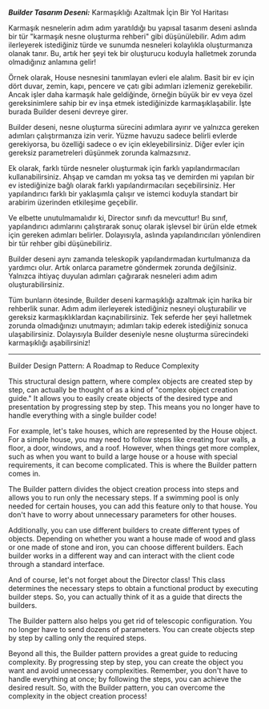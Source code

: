 ***Builder Tasarım Deseni:*** Karmaşıklığı Azaltmak İçin Bir Yol Haritası

Karmaşık nesnelerin adım adım yaratıldığı bu yapısal tasarım deseni aslında bir tür "karmaşık nesne oluşturma rehberi" gibi düşünülebilir. Adım adım ilerleyerek istediğiniz türde ve sunumda nesneleri kolaylıkla oluşturmanıza olanak tanır. Bu, artık her şeyi tek bir oluşturucu koduyla halletmek zorunda olmadığınız anlamına gelir!

Örnek olarak, House nesnesini tanımlayan evleri ele alalım. Basit bir ev için dört duvar, zemin, kapı, pencere ve çatı gibi adımları izlemeniz gerekebilir. Ancak işler daha karmaşık hale geldiğinde, örneğin büyük bir ev veya özel gereksinimlere sahip bir ev inşa etmek istediğinizde karmaşıklaşabilir. İşte burada Builder deseni devreye girer.

Builder deseni, nesne oluşturma sürecini adımlara ayırır ve yalnızca gereken adımları çalıştırmanıza izin verir. Yüzme havuzu sadece belirli evlerde gerekiyorsa, bu özelliği sadece o ev için ekleyebilirsiniz. Diğer evler için gereksiz parametreleri düşünmek zorunda kalmazsınız.

Ek olarak, farklı türde nesneler oluşturmak için farklı yapılandırmacıları kullanabilirsiniz. Ahşap ve camdan mı yoksa taş ve demirden mi yapılan bir ev istediğinize bağlı olarak farklı yapılandırmacıları seçebilirsiniz. Her yapılandırıcı farklı bir yaklaşımla çalışır ve istemci koduyla standart bir arabirim üzerinden etkileşime geçebilir.

Ve elbette unutulmamalıdır ki, Director sınıfı da mevcuttur! Bu sınıf, yapılandırıcı adımlarını çalıştırarak sonuç olarak işlevsel bir ürün elde etmek için gereken adımları belirler. Dolayısıyla, aslında yapılandırıcıları yönlendiren bir tür rehber gibi düşünebiliriz.

Builder deseni aynı zamanda teleskopik yapılandırmadan kurtulmanıza da yardımcı olur. Artık onlarca parametre göndermek zorunda değilsiniz. Yalnızca ihtiyaç duyulan adımları çağırarak nesneleri adım adım oluşturabilirsiniz.

Tüm bunların ötesinde, Builder deseni karmaşıklığı azaltmak için harika bir rehberlik sunar. Adım adım ilerleyerek istediğiniz nesneyi oluşturabilir ve gereksiz karmaşıklıklardan kaçınabilirsiniz. Tek seferde her şeyi halletmek zorunda olmadığınızı unutmayın; adımları takip ederek istediğiniz sonuca ulaşabilirsiniz. Dolayısıyla Builder deseniyle nesne oluşturma sürecindeki karmaşıklığı aşabilirsiniz!

---

Builder Design Pattern: A Roadmap to Reduce Complexity

This structural design pattern, where complex objects are created step by step, can actually be thought of as a kind of "complex object creation guide." It allows you to easily create objects of the desired type and presentation by progressing step by step. This means you no longer have to handle everything with a single builder code!

For example, let's take houses, which are represented by the House object. For a simple house, you may need to follow steps like creating four walls, a floor, a door, windows, and a roof. However, when things get more complex, such as when you want to build a large house or a house with special requirements, it can become complicated. This is where the Builder pattern comes in.

The Builder pattern divides the object creation process into steps and allows you to run only the necessary steps. If a swimming pool is only needed for certain houses, you can add this feature only to that house. You don't have to worry about unnecessary parameters for other houses.

Additionally, you can use different builders to create different types of objects. Depending on whether you want a house made of wood and glass or one made of stone and iron, you can choose different builders. Each builder works in a different way and can interact with the client code through a standard interface.

And of course, let's not forget about the Director class! This class determines the necessary steps to obtain a functional product by executing builder steps. So, you can actually think of it as a guide that directs the builders.

The Builder pattern also helps you get rid of telescopic configuration. You no longer have to send dozens of parameters. You can create objects step by step by calling only the required steps.

Beyond all this, the Builder pattern provides a great guide to reducing complexity. By progressing step by step, you can create the object you want and avoid unnecessary complexities. Remember, you don't have to handle everything at once; by following the steps, you can achieve the desired result. So, with the Builder pattern, you can overcome the complexity in the object creation process!